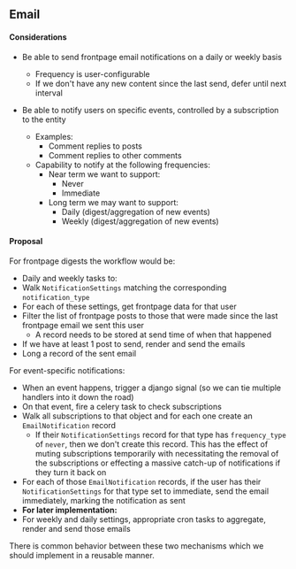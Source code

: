Email
---

#### Considerations

- Be able to send frontpage email notifications on a daily or weekly basis
  - Frequency is user-configurable
  - If we don't have any new content since the last send, defer until next interval


- Be able to notify users on specific events, controlled by a subscription to the entity
  - Examples:
    - Comment replies to posts
    - Comment replies to other comments
  - Capability to notify at the following frequencies:
    - Near term we want to support:
      - Never
      - Immediate
    - Long term we may want to support:
      - Daily (digest/aggregation of new events)
      - Weekly (digest/aggregation of new events)


#### Proposal

For frontpage digests the workflow would be:

 - Daily and weekly tasks to:
  - Walk `NotificationSettings` matching the corresponding `notification_type`
  - For each of these settings, get frontpage data for that user
  - Filter the list of frontpage posts to those that were made since the last frontpage email we sent this user
    - A record needs to be stored at send time of when that happened
  - If we have at least 1 post to send, render and send the emails
  - Long a record of the sent email

For event-specific notifications:

 - When an event happens, trigger a django signal (so we can tie multiple handlers into it down the road)
 - On that event, fire a celery task to check subscriptions
 - Walk all subscriptions to that object and for each one create an `EmailNotification` record
   - If their `NotificationSettings` record for that type has `frequency_type` of `never`, then we don't create this record. This has the effect of muting subscriptions temporarily with necessitating the removal of the subscriptions or effecting a massive catch-up of notifications if they turn it back on
 - For each of those `EmailNotification` records, if the user has their `NotificationSettings` for that type set to immediate, send the email immediately, marking the notification as sent
 - **For later implementation:**
  - For weekly and daily settings, appropriate cron tasks to aggregate, render and send those emails


There is common behavior between these two mechanisms which we should implement in a reusable manner.

